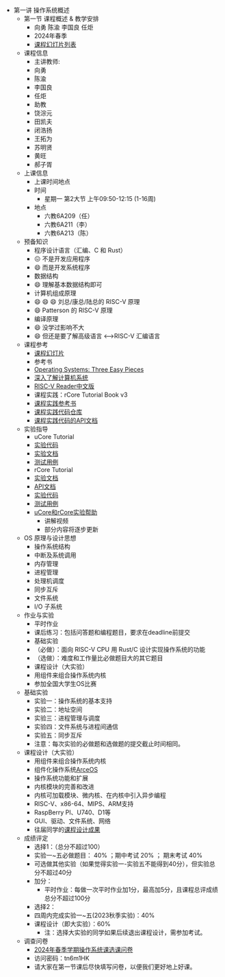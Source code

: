 - 第一讲 操作系统概述
  - 第一节 课程概述 & 教学安排
      - 向勇 陈渝 李国良 任炬
      - 2024年春季
      - [课程幻灯片列表](https://www.yuque.com/xyong-9fuoz/qczol5/ewvhdy3epbwbkn3n)
  - 课程信息
      - 主讲教师:
      - 向勇
      - 陈渝
      - 李国良
      - 任炬
      - 助教
      - 饶淙元
      - 田凯夫
      - 闭浩扬
      - 王拓为
      - 苏明贤
      - 黄旺
      - 郝子胥
  - 上课信息
      - 上课时间地点
      - 时间
          - 星期一 第2大节 上午09:50-12:15 (1-16周)
      - 地点
          - 六教6A209（任）
          - 六教6A211（李）
          - 六教6A213（陈）
  - 预备知识
      - 程序设计语言（汇编、C 和 Rust）
      - :confounded: 不是开发应用程序
      - :smile: 而是开发系统程序
      - 数据结构
      - :smile: 理解基本数据结构即可
      - 计算机组成原理
      - :smile: :smile: :smile: 刘总/康总/陆总的 RISC-V 原理
      - :smile: Patterson 的 RISC-V 原理
      - 编译原理
      - :smile: 没学过影响不大
      - :smile: 但还是要了解高级语言 <–>RISC-V 汇编语言
  - 课程参考
      - [课程幻灯片](https://www.yuque.com/xyong-9fuoz/qczol5/ewvhdy3epbwbkn3n)
      - 参考书
      - [Operating Systems: Three Easy Pieces](https://pages.cs.wisc.edu/~remzi/OSTEP/)
      - [深入了解计算机系统](https://hansimov.gitbook.io/csapp/)
      - [RISC-V Reader中文版](http://riscvbook.com/chinese/RISC-V-Reader-Chinese-v2p1.pdf)
      - 课程实践：rCore Tutorial Book v3
      - [课程实践参考书](https://learningos.github.io/rCore-Tutorial-Book-v3/)
      - [课程实践代码仓库](https://github.com/rcore-os/rCore-Tutorial-v3)
      - [课程实践代码的API文档](https://github.com/rcore-os/rCore-Tutorial-v3#os-api-docs)
  - 实验指导
      - uCore Tutorial
      - [实验代码](https://github.com/LearningOS/uCore-Tutorial-Code-2024S/)
      - [实验文档](https://learningos.github.io/uCore-Tutorial-Guide-2024S/)
      - [测试用例](https://github.com/LearningOS/uCore-Tutorial-Test-2024S/)
      - rCore Tutorial
      - [实验文档](https://learningos.github.io/rCore-Tutorial-Guide-2024S/)
      - [API文档](https://github.com/LearningOS/rCore-Tutorial-Guide-2024S/#os-api-docs-of-rcore-tutorial-code-2022a)
      - [实验代码](https://github.com/LearningOS/rCore-Tutorial-Code-2024S)
      - [测试用例](https://github.com/LearningOS/rCore-Tutorial-Test-2024S)
      - [uCore和rCore实验帮助](https://www.yuque.com/xyong-9fuoz/qczol5/lt5qafszpz62hob1?singleDoc)
          - 讲解视频
          - 部分内容将逐步更新
  - OS 原理与设计思想
      - 操作系统结构
      - 中断及系统调用
      - 内存管理
      - 进程管理
      - 处理机调度
      - 同步互斥
      - 文件系统
      - I/O 子系统
  - 作业与实验
      - 平时作业
      - 课后练习：包括问答题和编程题目，要求在deadline前提交
      - 基础实验
      - （必做）：面向 RISC-V CPU 用 Rust/C 设计实现操作系统的功能
      - （选做）：难度和工作量比必做题目大的其它题目
      - 课程设计（大实验）
      - 用组件来组合操作系统内核
      - 参加全国大学生OS比赛
  - 基础实验
      - 实验一：操作系统的基本支持
      - 实验二：地址空间
      - 实验三：进程管理与调度
      - 实验四：文件系统与进程间通信
      - 实验五：同步互斥
      - 注意：每次实验的必做题和选做题的提交截止时间相同。
  - 课程设计（大实验）
      - 用组件来组合操作系统内核
      - 组件化操作系统[ArceOS](http://arceos.org/overview.html)
      - 操作系统功能和扩展
      - 内核模块的完善和改进
      - 内核可加载模块、微内核、在内核中引入异步编程
      - RISC-V、x86-64、MIPS、ARM支持
      - RaspBerry PI、U740、D1等
      - GUI、驱动、文件系统、网络
      - 往届同学的[课程设计成果](https://shimo.im/docs/QTPRT8h8jyGQCqkJ)
  - 成绩评定
      - 选择1：（总分不超过100）
      - 实验一~五必做题目： 40% ；期中考试 20% ； 期末考试 40%
      - 可选做其他实验（如果觉得实验一-实验五不能得到40分），但实验总分不超过40分
      - 加分：
          - 平时作业：每做一次平时作业加1分，最高加5分，且课程总评成绩总分不超过100分
      - 选择2：
      - 四周内完成实验一~五(2023秋季实验)：40%
      - 课程设计（即大实验）：60%
          - 注：选择大实验的同学如果后续退出课程设计，需参加考试。
  - 调查问卷
      - [2024年春季学期操作系统课选课问卷](http://oscourse2019.mikecrm.com/TdGsawl)
      - 访问密码：tn6m1HK
      - 请大家在第一节课后尽快填写问卷，以便我们更好地上好课。